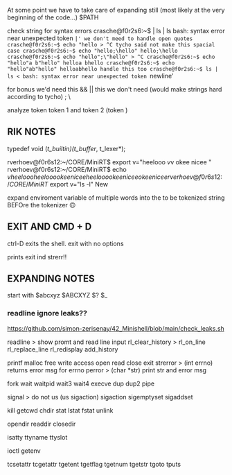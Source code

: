 At some point we have to take care of expanding still (most likely at the very beginning of the code...)
	$PATH

check string for syntax errors
	crasche@f0r2s6:~$ | ls | ls
	bash: syntax error near unexpected token `|'
we don't meed to handle open quotes
	crasche@f0r2s6:~$ echo "hello
	> ^C
tycho said not make this spacial case
	crasche@f0r2s6:~$ echo "hello;\hello"
	hello;\hello
	crasche@f0r2s6:~$ echo "hello";\"hello"
	> ^C
	crasche@f0r2s6:~$ echo "hello"a b"hello"
	helloa bhello
	crasche@f0r2s6:~$ echo "hello"ab"hello"
	helloabhello
handle this too
	crasche@f0r2s6:~$ ls | ls <
	bash: syntax error near unexpected token `newline'

for bonus we'd need this
	&& ||
this we don't need (would make strings hard according to tycho)
	; \



analyze token
	token 1 and token 2 (token )



## RIK NOTES
typedef void    (*t_builtin)(t_buffer*, t_lexer*);


rverhoev@f0r6s12:~/CORE/MiniRT$ export v="heelooo  $v$v okee nicee "
rverhoev@f0r6s12:~/CORE/MiniRT$ echo $v
heelooo heelooo okee nicee heelooo okee nicee okee nicee
rverhoev@f0r6s12:~/CORE/MiniRT$ export v="ls -l"
New



expand enviroment variable of multiple words into the to be tokenized string BEFOre the tokenizer :upside_down_face:

## EXIT AND CMD + D
ctrl-D exits the shell.
exit with no options

prints exit ind strerr!!


## EXPANDING NOTES

start with
$abcxyz
$ABCXYZ
$?
$_


### readline ignore leaks??
https://github.com/simon-zerisenay/42_Minishell/blob/main/check_leaks.sh

readline			>	show promt and read line input
rl_clear_history	>
rl_on_line
rl_replace_line
rl_redisplay
add_history

printf
malloc
free
write
access
open
read
close
exit
strerror			>	(int errno) returns error msg for errno
perror				>	(char *str) print str and error msg

fork
wait
waitpid
wait3
wait4
execve
dup
dup2
pipe

signal				>	do not us (us sigaction)
sigaction
sigemptyset
sigaddset

kill
getcwd
chdir
stat
lstat
fstat
unlink

opendir
readdir
closedir

isatty
ttyname
ttyslot

ioctl
getenv

tcsetattr
tcgetattr
tgetent
tgetflag
tgetnum
tgetstr
tgoto
tputs




